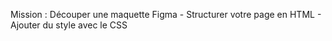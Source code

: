 Mission : Découper une maquette Figma - Structurer votre page en HTML - Ajouter du style avec le CSS
